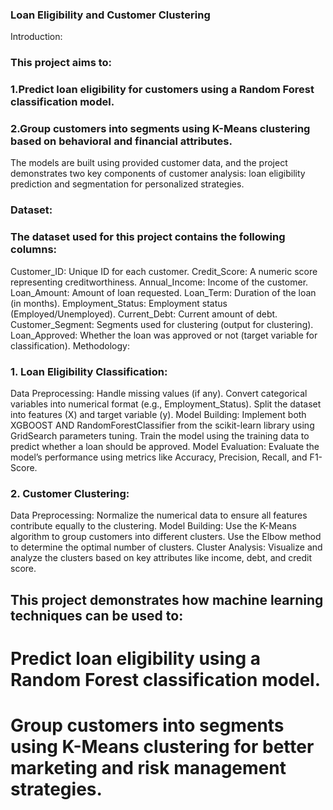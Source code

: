 

### Loan Eligibility and Customer Clustering
Introduction:
### This project aims to:
  ### 1.Predict loan eligibility for customers using a Random Forest classification model.
  ### 2.Group customers into segments using K-Means clustering based on behavioral and financial attributes.
The models are built using provided customer data, and the project demonstrates two key components of customer analysis: loan eligibility prediction and segmentation for personalized strategies.

### Dataset:
### The dataset used for this project contains the following columns:

Customer_ID: Unique ID for each customer.
Credit_Score: A numeric score representing creditworthiness.
Annual_Income: Income of the customer.
Loan_Amount: Amount of loan requested.
Loan_Term: Duration of the loan (in months).
Employment_Status: Employment status (Employed/Unemployed).
Current_Debt: Current amount of debt.
Customer_Segment: Segments used for clustering (output for clustering).
Loan_Approved: Whether the loan was approved or not (target variable for classification).
Methodology:
### 1. Loan Eligibility Classification:
Data Preprocessing:
Handle missing values (if any).
Convert categorical variables into numerical format (e.g., Employment_Status).
Split the dataset into features (X) and target variable (y).
Model Building:
Implement both XGBOOST AND RandomForestClassifier from the scikit-learn library using GridSearch parameters tuning.
Train the model using the training data to predict whether a loan should be approved.
Model Evaluation:
Evaluate the model’s performance using metrics like Accuracy, Precision, Recall, and F1-Score.
### 2. Customer Clustering:
Data Preprocessing:
Normalize the numerical data to ensure all features contribute equally to the clustering.
Model Building:
Use the K-Means algorithm to group customers into different clusters.
Use the Elbow method to determine the optimal number of clusters.
Cluster Analysis:
Visualize and analyze the clusters based on key attributes like income, debt, and credit score.

## This project demonstrates how machine learning techniques can be used to:
  # Predict loan eligibility using a Random Forest classification model.
  # Group customers into segments using K-Means clustering for better marketing and risk management strategies.
